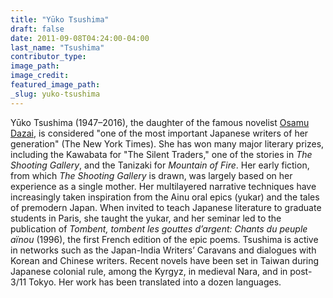 ```yaml
---
title: "Yūko Tsushima"
draft: false
date: 2011-09-08T04:24:00-04:00
last_name: "Tsushima"
contributor_type:
image_path:
image_credit:
featured_image_path:
_slug: yuko-tsushima
---
```


Yūko Tsushima (1947–2016), the daughter of the famous novelist [Osamu Dazai](http://ndbooks.com/author/osamu-dazai), is considered "one of the most important Japanese writers of her generation" (The New York Times). She has won many major literary prizes, including the Kawabata for "The Silent Traders," one of the stories in _The Shooting Gallery_, and the Tanizaki for _Mountain of Fire_. Her early fiction, from which _The Shooting Gallery_ is drawn, was largely based on her experience as a single mother. Her multilayered narrative techniques have increasingly taken inspiration from the Ainu oral epics (yukar) and the tales of premodern Japan. When invited to teach Japanese literature to graduate students in Paris, she taught the yukar, and her seminar led to the publication of _Tombent, tombent les gouttes d’argent: Chants du peuple aïnou_ (1996), the first French edition of the epic poems. Tsushima is active in networks such as the Japan-India Writers’ Caravans and dialogues with Korean and Chinese writers. Recent novels have been set in Taiwan during Japanese colonial rule, among the Kyrgyz, in medieval Nara, and in post-3/11 Tokyo. Her work has been translated into a dozen languages.<span></span>

